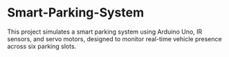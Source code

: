 # Smart-Parking-System
This project simulates a smart parking system using Arduino Uno, IR sensors, and servo motors, designed to monitor real-time vehicle presence across six parking slots.
